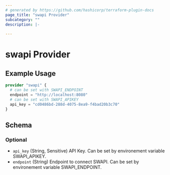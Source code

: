```yaml
---
# generated by https://github.com/hashicorp/terraform-plugin-docs
page_title: "swapi Provider"
subcategory: ""
description: |-
  
---
```


# swapi Provider



## Example Usage

```terraform
provider "swapi" {
  # can be set with SWAPI_ENDPOINT
  endpoint = "http://localhost:8080"
  # can be set with SWAPI_APIKEY
  api_key = "cd0486bd-288d-4075-8ea9-f4bad20b3c70"
}
```

<!-- schema generated by tfplugindocs -->
## Schema

### Optional

- `api_key` (String, Sensitive) API Key. Can be set by environement variable SWAPI_APIKEY.
- `endpoint` (String) Endpoint to connect SWAPI. Can be set by environement variable SWAPI_ENDPOINT.
